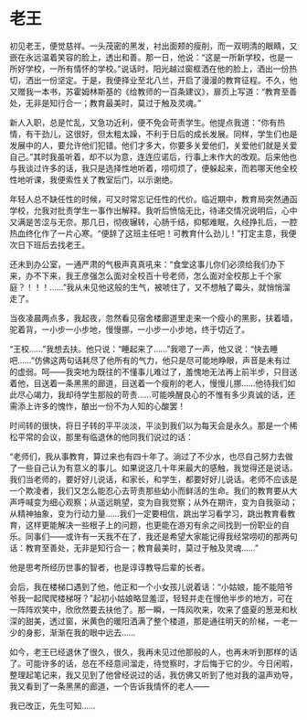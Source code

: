# 老王

初见老王，便觉慈祥。一头茂密的黑发，衬出面颊的瘦削，而一双明清的眼睛，又嵌在永远温着笑容的脸上，透出和善。那一日，他说：“这是一所新学校，也是一所好学校，一所有情怀的学校。”说话时，阳光越过窗框洒在他的脸上，洒出一份热切，洒出一份坚定。于是，我便择业至北八兰，开启了漫漫的教育征程。不久，他又赠我一本书，苏霍姆林斯基的《给教师的一百条建议》，扉页上写道：“教育至善处，无非是知行合一；教育最美时，莫过于触及灵魂。”

新人入职，总是忙乱，又急功近利，便不免会苛责学生。他提点我道：“你有热情，有干劲儿，这很好，但太粗太躁，不利于日后的成长发展。同样，学生们也是发展中的人，要允许他们犯错。他们才多大，你要多关爱他们，关爱他们就是关爱自己。”其时我虽听着，却不以为意，连连应诺后，行事上未作大的改观。后来他也与我谈过许多的话，我只是选择性地听着，唠叨烦了，便躲起来，而若哪天他全校性地听课，我便索性关了教室后门，以示谢绝。

年轻人总不缺任性的时候，可又时常忘记任性的代价。临近期中，教育局突然通函学校，允我对批责学生一事作出解释。我听后愤恼无比，待递交情况说明后，心中又满是苦涩与无奈。那几日，彻夜辗转，心肠千结，抑郁难眠，久经挣扎后，一腔热血终化作了一片心寒。“便辞了这班主任吧！可教育什么劲儿！”打定主意，我便次日下班后去找老王。

还未到办公室，一通严肃的气极声真真吼来：“食堂这事儿你们必须给我们办下来，办不下来，我王彦强怎么面对全校百十号老师，怎么面对全校那上千个家庭？！！！……”我从未见他这般的生气，被唬住了，又不想触了霉头，就悄悄溜走了。

当夜凌晨两点多，我起夜，忽然看见宿舍楼廊道里走来一个瘦小的黑影，扶着墙，驼着背，一小步一小步地，慢慢挪，一小步一小步地，终于切近了。

“王校……”我想去扶。他只说：“睡起来了……”我嗯了一声，他又说：“快去睡吧……”仿佛这两句话耗尽了他所有的气力，他只是尽可能地睁眼，声音是未有过的虚弱。呵——我突地为既往的不懂事儿难过了，羞愧地无法再上前半步，只目送着他，目送着一条黑黑的廊道，目送着一个瘦削的老人，慢慢儿挪……他待我们如此尽心竭力，我却待学生那般的苛责……可能唤醒良心的不惟有多少真诚的话，还需添上许多的愧怍，酿出一份不为人知的心酸罢！

时间转的很快，将日子转的平平淡淡，平淡到我们以为每天会是永久。那是一个稀松平常的会议，那里有临退休的他同我们说过的话：

“老师们，我从事教育，算过来也有四十年了。淌过了不少水，也尽自己努力去做了一些自己认为有意义的事儿。如果说这几十年来最大的感触，我觉得还是说话。我们当老师的，要好好儿说话，和家长，和学生，都要好好儿说话。老师不应该是一个欺凌者，我们又怎么能忍心去苛责那些幼小而鲜活的生命。我们的教育要从大声呼喊变为细心观察；从遥远眺望，变为自我觉察；从外在期许，变为自我驱动；从精神抽象，变为行动力量……我们一定要相信，跳出学习看学习，跳出教育看教育，这样更能解决一些根子上的问题，也更能在游刃有余之间找到一份职业的自乐。同事们——或许有一天我不在了，我还是希望大家能记得我经常唠叨的那两句话：教育至善处，无非是知行合一；教育最美时，莫过于触及灵魂……”

他是思考所经历世事的智者，也是谆谆教导后辈的长者。

会后，我在楼梯口遇到了他，他正和一个小女孩儿说着话：“小姑娘，能不能陪爷爷我一起爬爬楼梯呀？”起初小姑娘略显羞涩，轻轻并走在慢他半步的地方，可在一阵阵欢笑中，欣欣然要去扶他了。那一瞬，一阵风吹来，吹来了盛夏的葱茏和秋深的甜美，透过窗，米黄色的暖阳洒满了整个楼道，那是通往明天的阶梯，一老一少的身影，渐渐在我的眼中远去……

如今，老王已经退休了很久，很久，我再未见过他那般的人，也再未听到那样的话了。可能许多的话，总在不经意间溜走，待觉察时，才后悔于它的少。今日闲暇，整理起笔记来，我又见到了他曾经说过的话，我仿佛又听到了他对我的温声劝导，我又看到了一条黑黑的廊道，一个告诉我情怀的老人——

我已改正，先生可知……